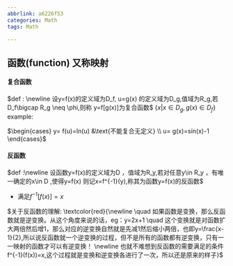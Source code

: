```yaml
---
abbrlink: a6226f53
categories: Math
tags: Math

---
```

## 函数(function) 又称映射

#### 复合函数 
$def : \newline
 设y=f(x)的定义域为D_f, u=g(x) 的定义域为D_g,值域为R_g,若D_f\bigcap R_g \neq \phi,则称 y=f[g(x)]为复合函数$
$\{x|x \in D_g ,g(x)\in D_f \}$
<br>
example:
<br>

$\begin{cases}
   y= f(u)=ln(u)     &\text{不能复合无定义} \\
   u= g(x)=sin(x)-1
\end{cases}$

#### 反函数
$def :\newline 设函数y=f(x)的定义域为D ，值域为R_y,若对任意y\in R_y ，有唯一确定的x\in D ,使得y=f(x) 则记x=f^{-1}(y),称其为函数y=f(x)的反函数$
- 满足$f^{-1}[f(x)] = x$

$关于反函数的理解:
\textcolor{red}{\newline \quad 如果函数是变换，那么反函数就是逆变换。从这个角度来说的话，eg：y=2x+1 \quad 这个变换就是对函数扩大两倍然后增1，那么对应的逆变换自然就是先减1然后缩小两倍，也即y=\frac{x-1}{2},所以说反函数就一个逆变换的过程，但不是所有的函数都有逆变换，只有一一映射的函数才可以有逆变换！ \newline 也就不难想到反函数的需要满足的条件f^{-1}(f(x))=x,这个过程就是变换和逆变换各进行了一次，所以还是原来的样子}$

